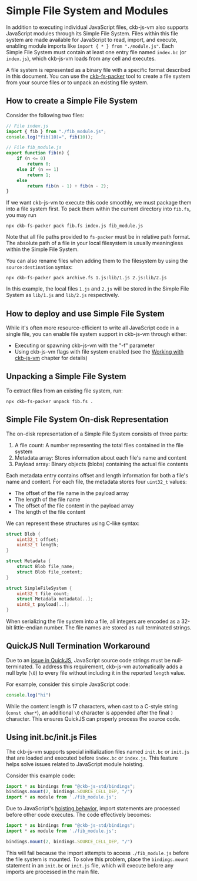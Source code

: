 # Simple File System and Modules

In addition to executing individual JavaScript files, ckb-js-vm also supports JavaScript modules through its Simple File
System. Files within this file system are made available for JavaScript to read, import, and execute, enabling module
imports like `import { * } from "./module.js"`. Each Simple File System must contain at least one entry file named
`index.bc` (or `index.js`), which ckb-js-vm loads from any cell and executes.

A file system is represented as a binary file with a specific format described in this document. You can use the
[ckb-fs-packer](https://github.com/nervosnetwork/ckb-js-vm/tree/main/packages/fs-packer) tool to create a file system from
your source files or to unpack an existing file system.

## How to create a Simple File System

Consider the following two files:

```js
// File index.js
import { fib } from "./fib_module.js";
console.log("fib(10)=", fib(10));
```

```js
// File fib_module.js
export function fib(n) {
    if (n <= 0)
        return 0;
    else if (n == 1)
        return 1;
    else
        return fib(n - 1) + fib(n - 2);
}
```
If we want ckb-js-vm to execute this code smoothly, we must package them into a
file system first. To pack them within the current directory into `fib.fs`, you
may run
```shell
npx ckb-fs-packer pack fib.fs index.js fib_module.js
```

Note that all file paths provided to `fs-packer` must be in relative path format. The absolute path of a file in your
local filesystem is usually meaningless within the Simple File System.

You can also rename files when adding them to the filesystem by using the `source:destination` syntax:

  ```shell
  npx ckb-fs-packer pack archive.fs 1.js:lib/1.js 2.js:lib/2.js
  ```

In this example, the local files `1.js` and `2.js` will be stored in the Simple File System as `lib/1.js` and
`lib/2.js` respectively.

## How to deploy and use Simple File System

While it's often more resource-efficient to write all JavaScript code in a single file, you can enable file system
support in ckb-js-vm through either:
- Executing or spawning ckb-js-vm with the "-f" parameter
- Using ckb-js-vm flags with file system enabled (see the [Working with ckb-js-vm](./ckb-js-vm.md) chapter for details)

## Unpacking a Simple File System

To extract files from an existing file system, run:
```shell
npx ckb-fs-packer unpack fib.fs .
```

## Simple File System On-disk Representation

The on-disk representation of a Simple File System consists of three parts:

1. A file count: A number representing the total files contained in the file system
2. Metadata array: Stores information about each file's name and content
3. Payload array: Binary objects (blobs) containing the actual file contents

Each metadata entry contains offset and length information for both a file's name and content. For each file, the
metadata stores four `uint32_t` values:
- The offset of the file name in the payload array
- The length of the file name
- The offset of the file content in the payload array
- The length of the file content

We can represent these structures using C-like syntax:
```c
struct Blob {
    uint32_t offset;
    uint32_t length;
}

struct Metadata {
    struct Blob file_name;
    struct Blob file_content;
}

struct SimpleFileSystem {
    uint32_t file_count;
    struct Metadata metadata[..];
    uint8_t payload[..];
}
```

When serializing the file system into a file, all integers are encoded as a
32-bit little-endian number. The file names are stored as null terminated
strings.

## QuickJS Null Termination Workaround

Due to an [issue in QuickJS](https://github.com/bellard/quickjs/issues/176), JavaScript source code strings must be
null-terminated. To address this requirement, ckb-js-vm automatically adds a null byte (`\0`) to every file without
including it in the reported `length` value.

For example, consider this simple JavaScript code:
```javascript
console.log("hi")
```

While the content length is 17 characters, when cast to a C-style string (`const char*`), an additional `\0` character
is appended after the final `)` character. This ensures QuickJS can properly process the source code.

## Using init.bc/init.js Files

The ckb-js-vm supports special initialization files named `init.bc` or `init.js` that are loaded and executed before
`index.bc` or `index.js`. This feature helps solve issues related to JavaScript module hoisting.

Consider this example code:

```javascript
import * as bindings from "@ckb-js-std/bindings";
bindings.mount(2, bindings.SOURCE_CELL_DEP, "/")
import * as module from './fib_module.js';
```

Due to JavaScript's [hoisting behavior](https://developer.mozilla.org/en-US/docs/Glossary/Hoisting), import statements
are processed before other code executes. The code effectively becomes:

```javascript
import * as bindings from "@ckb-js-std/bindings";
import * as module from './fib_module.js';

bindings.mount(2, bindings.SOURCE_CELL_DEP, "/")
```

This will fail because the import attempts to access `./fib_module.js` before the file system is mounted. To solve this
problem, place the `bindings.mount` statement in an `init.bc` or `init.js` file, which will execute before any imports are
processed in the main file.

